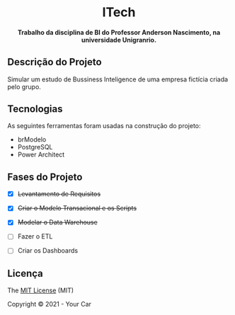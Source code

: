 <h1 align="center">ITech</h1>
<p align="center"></p>

<h4 align="center">
    Trabalho da disciplina de BI do Professor Anderson Nascimento, na universidade Unigranrio.        
</h4>
           
## Descrição do Projeto

Simular um estudo de Bussiness Inteligence de uma empresa fictícia criada pelo grupo.
           
## Tecnologias 
           
As seguintes ferramentas foram usadas na construção do projeto:
           
 - brModelo
 - PostgreSQL
 - Power Architect
           
 ## Fases do Projeto 
 
 - [x] <strike>Levantamento de Requisitos</strike>
 - [x] <strike>Criar o Modelo Transacional e os Scripts</strike>
 - [x] <strike>Modelar o Data Warehouse</strike>
 - [ ] Fazer o ETL
 - [ ] Criar os Dashboards
           
       
## Licença 

The [MIT License]() (MIT)

Copyright :copyright: 2021 - Your Car

 
           
  
